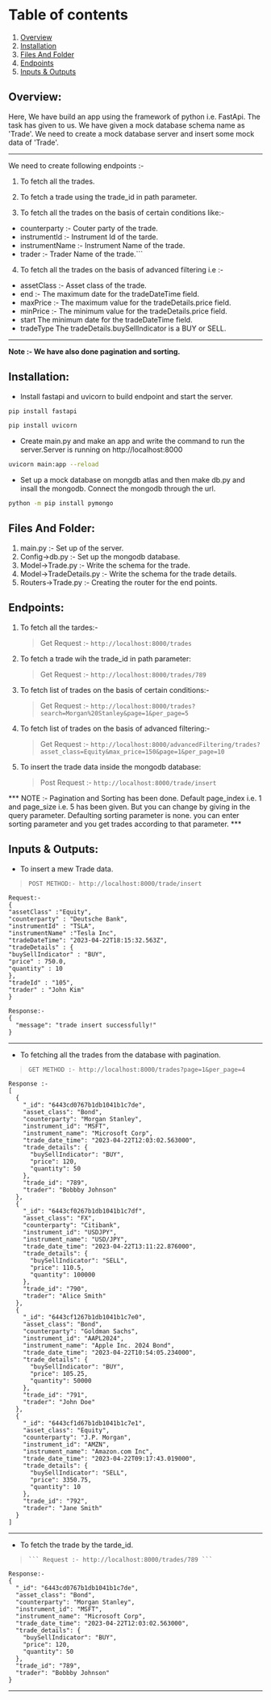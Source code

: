# Table of contents
1. [Overview](#Overview)
2. [Installation](#Installation)
3. [Files And Folder](#Files-And-Folder)
4. [Endpoints](#Endpoints)
5. [Inputs & Outputs](#Inputs-&-Outputs)


## Overview:
Here, We have build an app using the framework of python i.e. FastApi. The task has given to us. We have given a mock database schema name as 'Trade'. We need to create a mock database server and insert some mock data of 'Trade'.

***
 We need to create following endpoints :-
 1. To fetch all the trades.
 
 2. To fetch a trade using the trade_id in path parameter.
 
 3. To fetch all the trades on the basis of certain conditions like:-
   * counterparty :- Couter party of the trade.
   * instrumentId :- Instrument Id of the tarde.
   * instrumentName :- Instrument Name of the trade.
   * trader :- Trader Name of the trade.```
   
 4. To fetch all the trades on the basis of advanced filtering i.e :-
 
   * assetClass :- Asset class of the trade.
   * end :- The maximum date for the tradeDateTime field.
   * maxPrice :- The maximum value for the tradeDetails.price field.
   * minPrice :-	The minimum value for the tradeDetails.price field.
   * start	The minimum date for the tradeDateTime field.
   * tradeType	The tradeDetails.buySellIndicator is a BUY or SELL.
***
**Note :- We have also done pagination and sorting.**  

## Installation:
* Install fastapi and uvicorn to build endpoint and start the server.
 ```bash
pip install fastapi
```
```bash
pip install uvicorn
```
* Create main.py and make an app and write the command to run the server.Server is running on http://localhost:8000
```bash
uvicorn main:app --reload
 ```
* Set up a mock database on mongdb atlas and then make db.py and insall the mongodb. Connect the mongodb through the url.
```bash
python -m pip install pymongo
```
## Files And Folder:
1. main.py :- Set up of the server.
2. Config->db.py :- Set up the mongodb database.
3. Model->Trade.py :- Write the schema for the trade.
4. Model->TradeDetails.py :- Write the schema for the trade details.
5. Routers->Trade.py :- Creating the router for the end points.

## Endpoints:
1. To fetch all the tardes:-
   > Get Request :- ```http://localhost:8000/trades```
2. To fetch a trade wih the trade_id in path parameter:
   > Get Request :-  ```http://localhost:8000/trades/789```
3. To fetch list of trades on the basis of certain conditions:-  
   > Get Request :-  ```http://localhost:8000/trades?search=Morgan%20Stanley&page=1&per_page=5```
4. To fetch list of trades on the basis of advanced filtering:-
   > Get Request :-  ```http://localhost:8000/advancedFiltering/trades?asset_class=Equity&max_price=150&page=1&per_page=10```
5. To insert the trade data inside the mongodb database:
   > Post Request :- ```http://localhost:8000/trade/insert```


*** NOTE :- Pagination and Sorting has been done. Default page_index i.e. 1 and page_size i.e. 5 has been given. But you can change by giving in the query parameter. Defaulting sorting parameter is none. you can enter sorting parameter and you get  trades according to that parameter. ***


## Inputs & Outputs:

* To insert a mew Trade data.
> ```POST METHOD:- http://localhost:8000/trade/insert```
```
Request:- 
{
"assetClass" :"Equity",
"counterparty" : "Deutsche Bank",
"instrumentId" : "TSLA",
"instrumentName" :"Tesla Inc",
"tradeDateTime": "2023-04-22T18:15:32.563Z",
"tradeDetails" : {
"buySellIndicator" : "BUY",
"price" : 750.0,
"quantity" : 10
},
"tradeId" : "105",
"trader" : "John Kim"
}
```
```
Response:- 
{
  "message": "trade insert successfully!"
}
```
***
* To fetching all the trades from the database with pagination.
> ```GET METHOD :- http://localhost:8000/trades?page=1&per_page=4 ```
```
Response :- 
[
  {
    "_id": "6443cd0767b1db1041b1c7de",
    "asset_class": "Bond",
    "counterparty": "Morgan Stanley",
    "instrument_id": "MSFT",
    "instrument_name": "Microsoft Corp",
    "trade_date_time": "2023-04-22T12:03:02.563000",
    "trade_details": {
      "buySellIndicator": "BUY",
      "price": 120,
      "quantity": 50
    },
    "trade_id": "789",
    "trader": "Bobbby Johnson"
  },
  {
    "_id": "6443cf0267b1db1041b1c7df",
    "asset_class": "FX",
    "counterparty": "Citibank",
    "instrument_id": "USDJPY",
    "instrument_name": "USD/JPY",
    "trade_date_time": "2023-04-22T13:11:22.876000",
    "trade_details": {
      "buySellIndicator": "SELL",
      "price": 110.5,
      "quantity": 100000
    },
    "trade_id": "790",
    "trader": "Alice Smith"
  },
  {
    "_id": "6443cf1267b1db1041b1c7e0",
    "asset_class": "Bond",
    "counterparty": "Goldman Sachs",
    "instrument_id": "AAPL2024",
    "instrument_name": "Apple Inc. 2024 Bond",
    "trade_date_time": "2023-04-22T10:54:05.234000",
    "trade_details": {
      "buySellIndicator": "BUY",
      "price": 105.25,
      "quantity": 50000
    },
    "trade_id": "791",
    "trader": "John Doe"
  },
  {
    "_id": "6443cf1d67b1db1041b1c7e1",
    "asset_class": "Equity",
    "counterparty": "J.P. Morgan",
    "instrument_id": "AMZN",
    "instrument_name": "Amazon.com Inc",
    "trade_date_time": "2023-04-22T09:17:43.019000",
    "trade_details": {
      "buySellIndicator": "SELL",
      "price": 3350.75,
      "quantity": 10
    },
    "trade_id": "792",
    "trader": "Jane Smith"
  }
]
```
***
* To fetch the trade by the tarde_id.
> ```GET METHOD :-  http://localhost:8000/trades/{trade_id}
> ``` Request :- http://localhost:8000/trades/789 ```
```
Response:-
{
  "_id": "6443cd0767b1db1041b1c7de",
  "asset_class": "Bond",
  "counterparty": "Morgan Stanley",
  "instrument_id": "MSFT",
  "instrument_name": "Microsoft Corp",
  "trade_date_time": "2023-04-22T12:03:02.563000",
  "trade_details": {
    "buySellIndicator": "BUY",
    "price": 120,
    "quantity": 50
  },
  "trade_id": "789",
  "trader": "Bobbby Johnson"
}
```

***




 

